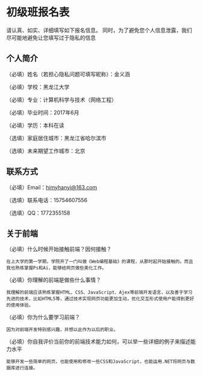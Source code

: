# 初级班报名表

请认真、如实、详细填写如下报名信息。
同时，为了避免您个人信息泄露，我们尽可能地避免让您填写过于隐私的信息

## 个人简介

（必填）姓名（若担心隐私问题可填写昵称）：金义涵

（必填）学校：黑龙江大学

（必填）专业：计算机科学与技术（网络工程）

（必填）毕业时间：2017年6月

（必填）学历：本科在读

（选填）家庭居住城市：黑龙江省哈尔滨市

（选填）未来期望工作城市：北京


## 联系方式

（必填）Email：himyhanyi@163.com

（选填）联系电话：15754607556

（选填）QQ：1772355158


## 关于前端

（必填）什么时候开始接触前端？因何接触？

    在上大学的第一学期，学院开了一门叫做《Web编程基础》的课程，从那时起开始接触的。而且我也熟练掌握Ps和Ai，能够给网页做些美化工作。
（必填）你理解的前端是做些什么事情？

    我理解的前端应该熟练掌握HTML、CSS、JavaScript、Ajex等前端开发语言，以及善于学习先进的技术，比如HTML5等，通过技术实现网页功能更加生动，优化交互形式使用户能得到更好的使用体验。
（必填）你为什么要学习前端？

    因为对前端开发特别感兴趣，并想以此作为以后的职业。
（必填）你自我评价当前你的前端技术能力如何，可以举一些详细的例子来描述能力水平

    能够开发一些简单的网页，也能使用和修改一些CSS和JavaScript，也能运用.NET将网页与数据库进行连接。
